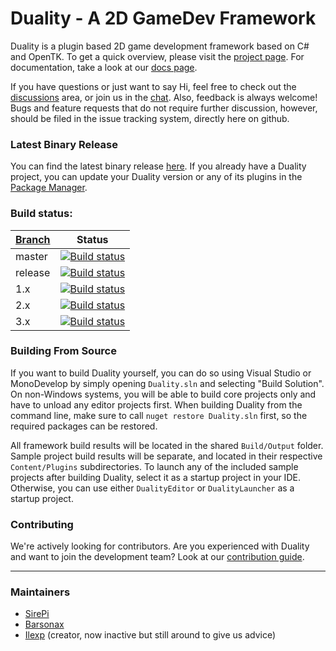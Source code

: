 Duality - A 2D GameDev Framework
=======

Duality is a plugin based 2D game development framework based on C# and OpenTK. To get a quick overview, please visit the [project page](https://www.duality2d.net). For documentation, take a look at our [docs page](https://docs.duality2d.net).

If you have questions or just want to say Hi, feel free to check out the [discussions](https://forum.duality2d.net) area, or join us in the [chat](https://chat.duality2d.net). Also, feedback is always welcome! Bugs and feature requests that do not require further discussion, however, should be filed in the issue tracking system, directly here on github.

### Latest Binary Release

You can find the latest binary release [here](https://get.duality2d.net/). If you already have a Duality project, you can update your Duality version or any of its plugins in the [Package Manager](https://docs.duality2d.net/pages/v3/Package-Management.html).

### Build status: 
| [Branch](https://github.com/AdamsLair/duality/wiki/Branch-Descriptions)  | Status |
|-------------|--------|
| master      | [![Build status](https://ci.appveyor.com/api/projects/status/eyxpet6jky1cqy6i/branch/master?svg=true)](https://ci.appveyor.com/project/AdamsLairBot/duality/branch/master) |
| release     | [![Build status](https://ci.appveyor.com/api/projects/status/eyxpet6jky1cqy6i/branch/release?svg=true)](https://ci.appveyor.com/project/AdamsLairBot/duality/branch/release) |
| 1.x         | [![Build status](https://ci.appveyor.com/api/projects/status/eyxpet6jky1cqy6i/branch/archive/1.x?svg=true)](https://ci.appveyor.com/project/AdamsLairBot/duality/branch/archive/1.x)    |
| 2.x         | [![Build status](https://ci.appveyor.com/api/projects/status/eyxpet6jky1cqy6i/branch/archive/2.x?svg=true)](https://ci.appveyor.com/project/AdamsLairBot/duality/branch/archive/2.x)    |
| 3.x         | [![Build status](https://ci.appveyor.com/api/projects/status/eyxpet6jky1cqy6i/branch/archive/3.x?svg=true)](https://ci.appveyor.com/project/AdamsLairBot/duality/branch/archive/3.x)    |

### Building From Source

If you want to build Duality yourself, you can do so using Visual Studio or MonoDevelop by simply opening `Duality.sln` and selecting "Build Solution". On non-Windows systems, you will be able to build core projects only and have to unload any editor projects first. When building Duality from the command line, make sure to call `nuget restore Duality.sln` first, so the required packages can be restored.

All framework build results will be located in the shared `Build/Output` folder. Sample project build results will be separate, and located in their respective `Content/Plugins` subdirectories. To launch any of the included sample projects after building Duality, select it as a startup project in your IDE. Otherwise, you can use either `DualityEditor` or `DualityLauncher` as a startup project.

### Contributing

We're actively looking for contributors. Are you experienced with Duality and want to join the development team? Look at our [contribution guide](https://docs.duality2d.net/pages/v3/how-to-contribute.html).

----------

### Maintainers
- [SirePi](https://github.com/SirePi)
- [Barsonax](https://github.com/Barsonax)
- [Ilexp](https://github.com/ilexp) (creator, now inactive but still around to give us advice)
